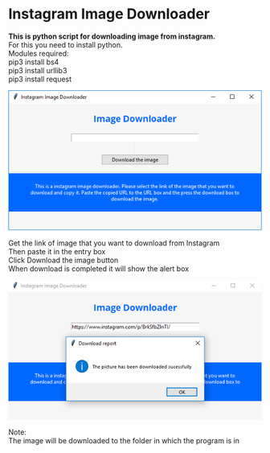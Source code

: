 # Instagram Image Downloader

<b>This is python script for downloading image from instagram.</b> \
For this you need to install python. \
Modules required:\
               pip3 install bs4 \
               pip3 install urllib3 \
               pip3 install request 
               


![Alt text](https://github.com/eternalfroast/Instagram-Image-Downloader/blob/master/imgDownloader.png?raw=true "Title")

Get the link of image that you want to download from Instagram\
Then paste it in the entry box\
Click Download the image button\
When download is completed it will show the alert box


![Alt text](https://github.com/eternalfroast/Instagram-Image-Downloader/blob/master/123.PNG?raw=true "Title")

Note:\
The image will be downloaded to the folder in which the program is in





